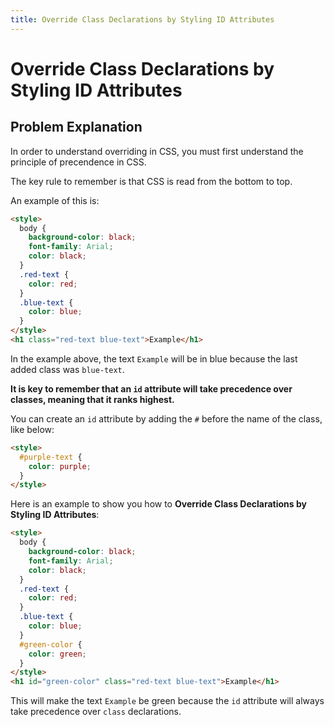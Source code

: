 ```yaml
---
title: Override Class Declarations by Styling ID Attributes
---
```

# Override Class Declarations by Styling ID Attributes

## Problem Explanation
In order to understand overriding in CSS, you must first understand the principle of precendence in CSS.

The key rule to remember is that CSS is read from the bottom to top.

An example of this is:

```html
<style>
  body {
    background-color: black;
    font-family: Arial;
    color: black;
  }
  .red-text {
    color: red;
  }
  .blue-text {
    color: blue;
  }
</style>
<h1 class="red-text blue-text">Example</h1>
```

In the example above, the text `Example` will be in blue because the last added class was `blue-text`.

<b>It is key to remember that an `id` attribute will take precedence over classes, meaning that it ranks highest.</b>

You can create an `id` attribute by adding the `#` before the name of the class, like below:

```html
<style>
  #purple-text {
    color: purple;
  }
</style>
```

Here is an example to show you how to <b>Override Class Declarations by Styling ID Attributes</b>:

```html
<style>
  body {
    background-color: black;
    font-family: Arial;
    color: black;
  }
  .red-text {
    color: red;
  }
  .blue-text {
    color: blue;
  }
  #green-color {
    color: green;
  }
</style>
<h1 id="green-color" class="red-text blue-text">Example</h1>
```
This will make the text `Example` be green because the `id` attribute will always take precedence over `class` declarations.

